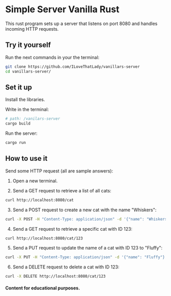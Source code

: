 # Simple Server Vanilla Rust

This rust program sets up a server that listens on port 8080 and handles incoming HTTP requests.

## Try it yourself

Run the next commands in your the terminal:

```bash
git clone https://github.com/ILoveThatLady/vanillars-server
cd vanillars-server/
```

## Set it up

Install the libraries.

Write in the terminal:

```bash
# path: /vanilars-server
cargo build
```

Run the server:

```bash
cargo run
```

## How to use it

Send some HTTP request (all are sample answers):

1. Open a new terminal.

2. Send a GET request to retrieve a list of all cats:

```bash
curl http://localhost:8080/cat
```

3. Send a POST request to create a new cat with the name "Whiskers":

```bash
curl -X POST -H "Content-Type: application/json" -d '{"name": "Whiskers"}' http://localhost:8080/cat
```

4. Send a GET request to retrieve a specific cat with ID 123:

```bash
curl http://localhost:8080/cat/123
```

5. Send a PUT request to update the name of a cat with ID 123 to "Fluffy":

```bash
curl -X PUT -H "Content-Type: application/json" -d '{"name": "Fluffy"}' http://localhost:8080/cat/123
```

6. Send a DELETE request to delete a cat with ID 123:

```bash
curl -X DELETE http://localhost:8080/cat/123
```

#### Content for educational purposes.
